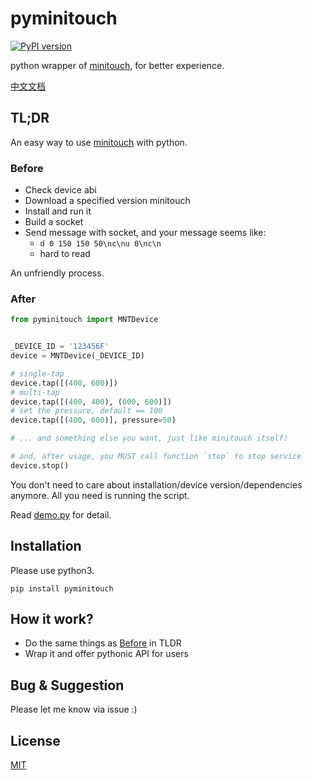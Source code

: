 # pyminitouch

[![PyPI version](https://badge.fury.io/py/pyminitouch.svg)](https://badge.fury.io/py/pyminitouch)

python wrapper of [minitouch](https://github.com/openstf/minitouch), for better experience.

[中文文档](README_zh.md)

## TL;DR

An easy way to use [minitouch](https://github.com/openstf/minitouch) with python. 

### Before

- Check device abi
- Download a specified version minitouch
- Install and run it
- Build a socket
- Send message with socket, and your message seems like:
    - `d 0 150 150 50\nc\nu 0\nc\n`
    - hard to read

An unfriendly process.

### After

```python
from pyminitouch import MNTDevice


_DEVICE_ID = '123456F'
device = MNTDevice(_DEVICE_ID)

# single-tap
device.tap([(400, 600)])
# multi-tap
device.tap([(400, 400), (600, 600)])
# set the pressure, default == 100
device.tap([(400, 600)], pressure=50)

# ... and something else you want, just like minitouch itself!

# and, after usage, you MUST call function `stop` to stop service
device.stop()
```

You don't need to care about installation/device version/dependencies anymore. All you need is running the script.

Read [demo.py](demo.py) for detail.

## Installation

Please use python3.

```
pip install pyminitouch
```

## How it work?

- Do the same things as [Before](#Before) in TLDR
- Wrap it and offer pythonic API for users

## Bug & Suggestion

Please let me know via issue :)

## License

[MIT](LICENSE)
